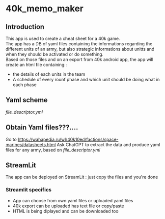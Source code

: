 # 40k_memo_maker

## Introduction
This app is used to create a cheat sheet for a 40k game.  
The app has a DB of yaml files containing the informations regarding the different units of an army, but also strategic informations about unitts and when they should be activated or do something.  
Based on those files and on an export from 40k android app, the app will create an html file containing :
- the details of each units in the team
- A schedule of every rounf phase and which unit should be doing what in each phase

## Yaml scheme
*file_descriptor.yml*

## Obtain Yaml files???....
Go to https://wahapedia.ru/wh40k10ed/factions/space-marines/datasheets.html
Ask ChatGPT to extract the data and produce yaml files for any army, based on *file_descriptor.yml*

## StreamLit
The app can be deployed on StreamLit : just copy the files and you're done

### Streamlit specifics
- App can choose from own yaml files or uploaded yaml files
- 40k export can be uploaded has text file or copy/paste
- HTML is being diplayed and can be downloaded too
